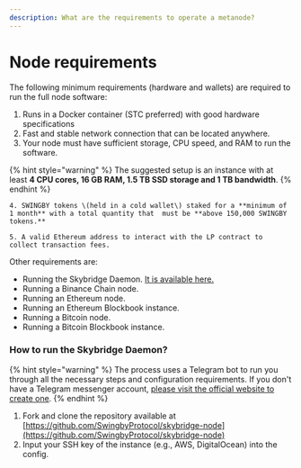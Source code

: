 ```yaml
---
description: What are the requirements to operate a metanode?
---
```


# Node requirements

The following minimum requirements \(hardware and wallets\) are required to run the full node software:

1. Runs in a Docker container \(STC preferred\) with good hardware specifications
2. Fast and stable network connection that can be located anywhere.
3. Your node must have sufficient storage, CPU speed, and RAM to run the software. 

{% hint style="warning" %}
The suggested setup is an instance with at least **4 CPU cores, 16 GB RAM, 1.5 TB SSD storage  and 1 TB bandwidth**.
{% endhint %}

    4. SWINGBY tokens \(held in a cold wallet\) staked for a **minimum of 1 month** with a total quantity that  must be **above 150,000 SWINGBY tokens.**

    5. A valid Ethereum address to interact with the LP contract to collect transaction fees.

Other requirements are:

* Running the Skybridge Daemon. [It is available here.](https://github.com/SwingbyProtocol/skybridge-node)
* Running a Binance Chain node.
* Running an Ethereum node.
* Running an Ethereum Blockbook instance.
* Running a Bitcoin node.
* Running a Bitcoin Blockbook instance.

### How to run the Skybridge Daemon?

{% hint style="warning" %}
The process uses a Telegram bot to run you through all the necessary steps and configuration requirements. If you don't have a Telegram messenger account, [please visit the official website to create one](https://telegram.org/).
{% endhint %}

1. Fork and clone the repository available at [https://github.com/SwingbyProtocol/skybridge-node](https://github.com/SwingbyProtocol/skybridge-node) 
2. Input your SSH key of the instance \(e.g., AWS, DigitalOcean\) into the config.



